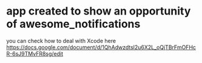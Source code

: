 # app created to show an opportunity of awesome_notifications


 you can check how to deal with Xcode here https://docs.google.com/document/d/1QhAdwzdtsl2u6X2L_oQjTBrFmOFHcR-6sJ9TMvFR8sg/edit
